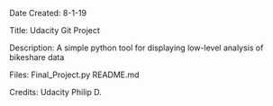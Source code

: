 Date Created:
8-1-19

Title:
Udacity Git Project

Description:
A simple python tool for displaying low-level analysis of bikeshare data

Files:
Final_Project.py
README.md

Credits:
Udacity
Philip D.
